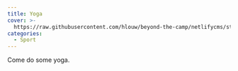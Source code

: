 ```yaml
---
title: Yoga
cover: >-
  https://raw.githubusercontent.com/hlouw/beyond-the-camp/netlifycms/static/img/library_square.jpg
categories:
  - Sport
---
```

Come do some yoga.